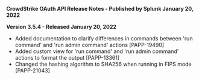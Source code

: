 **CrowdStrike OAuth API Release Notes - Published by Splunk January 20, 2022**


**Version 3.5.4 - Released January 20, 2022**

* Added documentation to clarify differences in commands between 'run command' and 'run admin command' actions [PAPP-19490]
* Added custom view for 'run command' and 'run admin command' actions to format the output [PAPP-13361]
* Changed the hashing algorithm to SHA256 when running in FIPS mode [PAPP-21043]